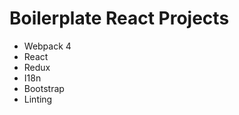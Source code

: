 # Boilerplate React Projects 
<ul>
<li>Webpack 4</li>
<li>React</li>
<li>Redux</li>
<li>I18n</li>
<li>Bootstrap</li>
<li>Linting</li>
</ul>